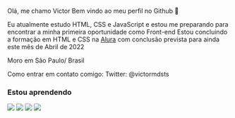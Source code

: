 Olá, me chamo Victor
Bem vindo ao meu perfil no Github &#128075;

Eu atualmente estudo HTML, CSS e JavaScript e estou me preparando para encontrar a minha primeira oportunidade como Front-end
Estou concluindo a formação em HTML e CSS na [Alura](https://www.alura.com.br/formacao-html-e-css) com conclusão prevista para ainda este mês de Abril de 2022

Moro em São Paulo/ Brasil

Como entrar em contato comigo:
Twitter: @victormdsts

### Estou aprendendo

<img src="https://cdn.jsdelivr.net/gh/devicons/devicon/icons/html5/html5-plain-wordmark.svg" />          
						
<img src="https://cdn.jsdelivr.net/gh/devicons/devicon/icons/css3/css3-plain-wordmark.svg" />          
          
<img src="https://cdn.jsdelivr.net/gh/devicons/devicon/icons/javascript/javascript-plain.svg" />
          
<img src="https://cdn.jsdelivr.net/gh/devicons/devicon/icons/git/git-original-wordmark.svg" />
          
